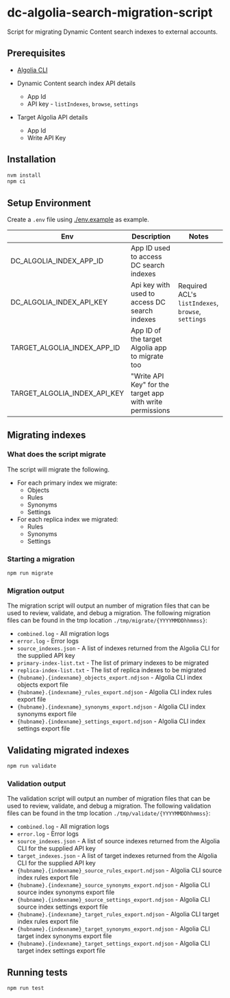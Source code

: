 # dc-algolia-search-migration-script

Script for migrating Dynamic Content search indexes to external accounts.

## Prerequisites

- [Algolia CLI](https://www.algolia.com/doc/tools/cli/get-started/overview/#install-the-algolia-cli)

- Dynamic Content search index API details
  - App Id
  - API key - `listIndexes`, `browse`, `settings`
- Target Algolia API details
  - App Id
  - Write API Key

## Installation

```bash
nvm install
npm ci
```

## Setup Environment

Create a `.env` file using [./env.example](./env.example) as example.

| Env                          | Description                                               | Notes                                              |
| ---------------------------- | --------------------------------------------------------- | -------------------------------------------------- |
| DC_ALGOLIA_INDEX_APP_ID      | App ID used to access DC search indexes                   |                                                    |
| DC_ALGOLIA_INDEX_API_KEY     | Api key with used to access DC search indexes             | Required ACL's `listIndexes`, `browse`, `settings` |
| TARGET_ALGOLIA_INDEX_APP_ID  | App ID of the target Algolia app to migrate too           |                                                    |
| TARGET_ALGOLIA_INDEX_API_KEY | "Write API Key" for the target app with write permissions |                                                    |

## Migrating indexes

### What does the script migrate

The script will migrate the following.

- For each primary index we migrate:
  - Objects
  - Rules
  - Synonyms
  - Settings
- For each replica index we migrated:
  - Rules
  - Synonyms
  - Settings

### Starting a migration

```bash
npm run migrate
```

### Migration output

The migration script will output an number of migration files that can be used to review, validate, and debug a migration. The following migration files can be found in the tmp location `./tmp/migrate/{YYYYMMDDhhmmss}`:

- `combined.log` - All migration logs
- `error.log` - Error logs
- `source_indexes.json` - A list of indexes returned from the Algolia CLI for the supplied API key
- `primary-index-list.txt` - The list of primary indexes to be migrated
- `replica-index-list.txt` - The list of replica indexes to be migrated
- `{hubname}.{indexname}_objects_export.ndjson` - Algolia CLI index objects export file
- `{hubname}.{indexname}_rules_export.ndjson` - Algolia CLI index rules export file
- `{hubname}.{indexname}_synonyms_export.ndjson` - Algolia CLI index synonyms export file
- `{hubname}.{indexname}_settings_export.ndjson` - Algolia CLI index settings export file

## Validating migrated indexes

```bash
npm run validate
```

### Validation output

The validation script will output an number of migration files that can be used to review, validate, and debug a migration. The following validation files can be found in the tmp location `./tmp/validate/{YYYYMMDDhhmmss}`:

- `combined.log` - All migration logs
- `error.log` - Error logs
- `source_indexes.json` - A list of source indexes returned from the Algolia CLI for the supplied API key
- `target_indexes.json` - A list of target indexes returned from the Algolia CLI for the supplied API key
- `{hubname}.{indexname}_source_rules_export.ndjson` - Algolia CLI source index rules export file
- `{hubname}.{indexname}_source_synonyms_export.ndjson` - Algolia CLI source index synonyms export file
- `{hubname}.{indexname}_source_settings_export.ndjson` - Algolia CLI source index settings export file
- `{hubname}.{indexname}_target_rules_export.ndjson` - Algolia CLI target index rules export file
- `{hubname}.{indexname}_target_synonyms_export.ndjson` - Algolia CLI target index synonyms export file
- `{hubname}.{indexname}_target_settings_export.ndjson` - Algolia CLI target index settings export file

## Running tests

```bash
npm run test
```
